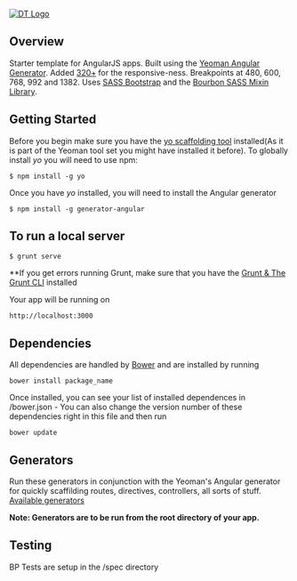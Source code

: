 [![DT Logo](https://fbcdn-sphotos-g-a.akamaihd.net/hphotos-ak-xaf1/t31.0-8/c0.0.851.315/p851x315/1274723_608973065821031_561617611_o.jpg)](http://drewtempleton.com/)

## Overview

Starter template for AngularJS apps.  Built using the [Yeoman Angular Generator](https://github.com/yeoman/generator-angular).  Added [320+](http://stuffandnonsense.co.uk/projects/320andup/) for the responsive-ness.  Breakpoints at 480, 600, 768, 992 and 1382.  Uses [SASS Bootstrap](http://getbootstrap.com/) and the [Bourbon SASS Mixin Library](http://bourbon.io/docs/#px-to-rem).

## Getting Started

Before you begin make sure you have the [yo scaffolding tool](http://yeoman.io/generators/) installed(As it is part of the Yeoman tool set you might have installed it before). To globally install *yo* you will need to use npm:

```
$ npm install -g yo
```

Once you have *yo* installed, you will need to install the Angular generator

```
$ npm install -g generator-angular
```

## To run a local server

```
$ grunt serve
```
**If you get errors running Grunt, make sure that you have the [Grunt & The Grunt CLI](https://github.com/gruntjs/grunt) installed

Your app will be running on 
```
http://localhost:3000
```

## Dependencies

All dependencies are handled by [Bower](https://github.com/bower/bower) and are installed by running
```
bower install package_name
```
Once installed, you can see your list of installed dependences in /bower.json - You can also change the version number of these dependencies right in this file and then run 
```
bower update
```

## Generators

Run these generators in conjunction with the Yeoman's Angular generator for quickly scaffilding routes, directives, controllers, all sorts of stuff.  [Available generators](https://github.com/yeoman/generator-angular#generators) 

**Note: Generators are to be run from the root directory of your app.**

## Testing

BP Tests are setup in the /spec directory